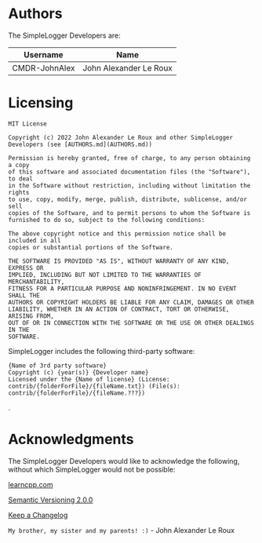 Authors
=======

The SimpleLogger Developers are:

| Username               | Name                   |
| ---------------------- | ---------------------- |
| CMDR-JohnAlex          | John Alexander Le Roux |

Licensing
=========

```
MIT License

Copyright (c) 2022 John Alexander Le Roux and other SimpleLogger Developers (see [AUTHORS.md](AUTHORS.md))

Permission is hereby granted, free of charge, to any person obtaining a copy
of this software and associated documentation files (the "Software"), to deal
in the Software without restriction, including without limitation the rights
to use, copy, modify, merge, publish, distribute, sublicense, and/or sell
copies of the Software, and to permit persons to whom the Software is
furnished to do so, subject to the following conditions:

The above copyright notice and this permission notice shall be included in all
copies or substantial portions of the Software.

THE SOFTWARE IS PROVIDED "AS IS", WITHOUT WARRANTY OF ANY KIND, EXPRESS OR
IMPLIED, INCLUDING BUT NOT LIMITED TO THE WARRANTIES OF MERCHANTABILITY,
FITNESS FOR A PARTICULAR PURPOSE AND NONINFRINGEMENT. IN NO EVENT SHALL THE
AUTHORS OR COPYRIGHT HOLDERS BE LIABLE FOR ANY CLAIM, DAMAGES OR OTHER
LIABILITY, WHETHER IN AN ACTION OF CONTRACT, TORT OR OTHERWISE, ARISING FROM,
OUT OF OR IN CONNECTION WITH THE SOFTWARE OR THE USE OR OTHER DEALINGS IN THE
SOFTWARE.
```


SimpleLogger includes the following third-party software:

	{Name of 3rd party software}
	Copyright (c) {year(s)} {Developer name}
	Licensed under the {Name of license} (License: contrib/{folderForFile}/{fileName.txt}) (File(s): contrib/{folderForFile}/{fileName.???})
.

Acknowledgments
===============

The SimpleLogger Developers would like to acknowledge the following, without which SimpleLogger would not be possible:

[learncpp.com](https://www.learncpp.com/)

[Semantic Versioning 2.0.0](https://semver.org/spec/v2.0.0.html)

[Keep a Changelog](https://keepachangelog.com/en/1.0.0/)

`My brother, my sister and my parents! :)` - John Alexander Le Roux
